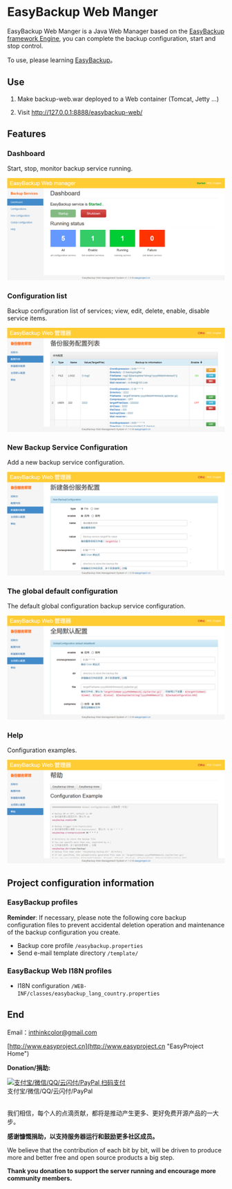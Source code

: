 # EasyBackup Web Manger


EasyBackup Web Manger is a Java Web Manager based on the  [EasyBackup framework Engine](https://github.com/ushelp/EasyBackup "移步 EasyBackup"), you can complete the backup configuration, start and stop control.

To use, please learning  [EasyBackup](https://github.com/ushelp/EasyBackup "Goto EasyBackup")。


## Use

1. Make backup-web.war deployed to a Web container (Tomcat, Jetty ...)

2. Visit http://127.0.0.1:8888/easybackup-web/

## Features

### Dashboard
Start, stop, monitor backup service running.

![EasyBackup web manager](images/dashboard.png)

### Configuration list
Backup configuration list of services; view, edit, delete, enable, disable service items. 

![EasyBackup web manager](images/configurations_zh_CN.png)

### New Backup Service Configuration
Add a new backup service configuration.

![EasyBackup web manager](images/new_zh_CN.png)

### The global default configuration
The default global configuration backup service configuration.

![EasyBackup web manager](images/global_zh_CN.png)

### Help
Configuration examples.

![EasyBackup web manager](images/help_zh_CN.png)


## Project configuration information

### EasyBackup profiles
**Reminder**: If necessary, please note the following core backup configuration files to prevent accidental deletion operation and maintenance of the backup configuration you create.

- Backup core profile `/easybackup.properties` 
- Send e-mail template directory `/template/`

### EasyBackup Web I18N profiles

- I18N configuration `/WEB-INF/classes/easybackup_lang_country.properties`








## End

Email：<inthinkcolor@gmail.com>

[http://www.easyproject.cn](http://www.easyproject.cn "EasyProject Home")


**Donation/捐助:**

<a href="http://www.easyproject.cn/donation">
<img alt="
支付宝/微信/QQ/云闪付/PayPal 扫码支付" src="http://www.easyproject.cn/thanks/donation.png"  title="支付宝/微信/QQ/云闪付/PayPal 扫码支付"  height="320" width="320"></img></a>
<div>支付宝/微信/QQ/云闪付/PayPal</div>

<br/>

我们相信，每个人的点滴贡献，都将是推动产生更多、更好免费开源产品的一大步。

**感谢慷慨捐助，以支持服务器运行和鼓励更多社区成员。**

We believe that the contribution of each bit by bit, will be driven to produce more and better free and open source products a big step.

**Thank you donation to support the server running and encourage more community members.**
